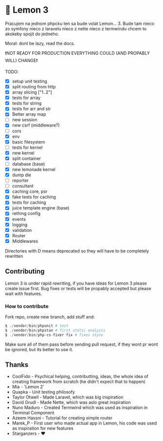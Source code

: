 # 🍋 Lemon 3 

Pracujem na jednom phpcku ten sa bude volat Lemon... 3. Bude tam nieco zo symfony nieco z laravelu nieco z nette nieco z termwindu chcem to akokeby spojit do jedneho. 

Moral: dont be lazy, read the docs.

❗NOT READY FOR PRODUCTION EVERYTHING COULD (AND PROPABLY WILL) CHANGE❗

TODO:

- [x] setup unit testing
- [x] split routing from http
- [x] array slicing ["1..2"]
- [x] tests for array
- [x] tests for string
- [x] tests for arr and str
- [x] Better array map
- [ ] new session
- [x] new csrf (middleware?)
- [ ] cors
- [x] env
- [x] basic filesystem
- [ ] tests for kernel
- [x] new kernel
- [x] split container
- [ ] database (base)
- [x] new lemonade kernel
- [x] dump die
- [ ] reporter
- [ ] consultant
- [x] caching core, psr
- [x] fake tests for caching
- [x] tests for caching
- [x] juice template engine (base)
- [x] rething config
- [x] events
- [x] logging
- [x] validation
- [x] Router
- [x] Middlewares

Directories with D means deprecated so they will have to be completely rewritten

## Contributing

Lemon 3 is under rapid rewriting, if you have ideas for Lemon 3 please create issue first. Bug fixes or tests will be propably accepted but please wait with features.

### How to contribute

Fork repo, create new branch, add stuff and:

```php
$ ./vendor/bin/phpunit # test
$ ./vendor/bin/phpstan # first static analysis
$ ./vendor/bin/php-cs-fixer fix # fixes style
```

Make sure all of them pass before sending pull request, if they wont pr wont be ignored, but its better to use it.

## Thanks

- CoolFido - Psychical helping, contributting, ideas, the whole idea of creating framework from scratch (he didn't expect that to happen)
- Mia - 'Lemon 2'
- Quapka - Unit testing philosofy
- Taylor Otwell - Made Laravel, which was big inspiration
- David Grudl - Made Nette, which was aslo great inspiration
- Nuno Maduro - Created Termwind which was used as inspiration in Terminal Component
- Azeem Hassni - Tutorial for creating simple router
- Marek_P - First user who made actual app in Lemon, his code was used as inspiration for new features
- Starganzers - ❤
